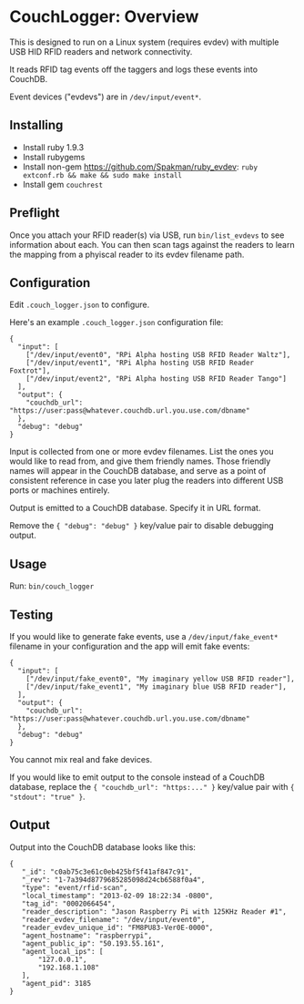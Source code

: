 CouchLogger: Overview
===============================================================================

This is designed to run on a Linux system (requires evdev) with multiple USB
HID RFID readers and network connectivity.

It reads RFID tag events off the taggers and logs these events into CouchDB.

Event devices ("evdevs") are in `/dev/input/event*`.

Installing
-------------------------------------------------------------------------------

* Install ruby 1.9.3
* Install rubygems
* Install non-gem https://github.com/Spakman/ruby_evdev:
  `ruby extconf.rb && make && sudo make install`
* Install gem `couchrest`

Preflight
-------------------------------------------------------------------------------

Once you attach your RFID reader(s) via USB, run `bin/list_evdevs` to
see information about each.  You can then scan tags against the readers to
learn the mapping from a phyiscal reader to its evdev filename path.

Configuration
-------------------------------------------------------------------------------

Edit `.couch_logger.json` to configure.

Here's an example `.couch_logger.json` configuration file:

    {
      "input": [
        ["/dev/input/event0", "RPi Alpha hosting USB RFID Reader Waltz"],
        ["/dev/input/event1", "RPi Alpha hosting USB RFID Reader Foxtrot"],
        ["/dev/input/event2", "RPi Alpha hosting USB RFID Reader Tango"]
      ],
      "output": {
        "couchdb_url": "https://user:pass@whatever.couchdb.url.you.use.com/dbname"
      },
      "debug": "debug"
    }

Input is collected from one or more evdev filenames.  List the ones you would
like to read from, and give them friendly names.  Those friendly names will
appear in the CouchDB database, and serve as a point of consistent reference in
case you later plug the readers into different USB ports or machines entirely.

Output is emitted to a CouchDB database.  Specify it in URL format.

Remove the `{ "debug": "debug" }` key/value pair to disable debugging output.


Usage
-------------------------------------------------------------------------------

Run: `bin/couch_logger`

Testing
-------------------------------------------------------------------------------

If you would like to generate fake events, use a `/dev/input/fake_event*` filename
in your configuration and the app will emit fake events:

    {
      "input": [
        ["/dev/input/fake_event0", "My imaginary yellow USB RFID reader"],
        ["/dev/input/fake_event1", "My imaginary blue USB RFID reader"],
      ],
      "output": {
        "couchdb_url": "https://user:pass@whatever.couchdb.url.you.use.com/dbname"
      },
      "debug": "debug"
    }

You cannot mix real and fake devices.

If you would like to emit output to the console instead of a CouchDB database,
replace the `{ "couchdb_url": "https:..." }` key/value pair with `{ "stdout": "true" }`.

Output
-------------------------------------------------------------------------------

Output into the CouchDB database looks like this:

    {
       "_id": "c0ab75c3e61c0eb425bf5f41af847c91",
       "_rev": "1-7a394d8779685285098d24cb6588f0a4",
       "type": "event/rfid-scan",
       "local_timestamp": "2013-02-09 18:22:34 -0800",
       "tag_id": "0002066454",
       "reader_description": "Jason Raspberry Pi with 125KHz Reader #1",
       "reader_evdev_filename": "/dev/input/event0",
       "reader_evdev_unique_id": "FM8PU83-Ver0E-0000",
       "agent_hostname": "raspberrypi",
       "agent_public_ip": "50.193.55.161",
       "agent_local_ips": [
           "127.0.0.1",
           "192.168.1.108"
       ],
       "agent_pid": 3185
    }
